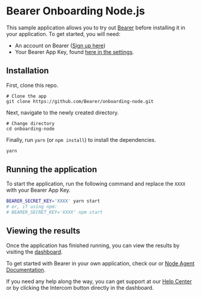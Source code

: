 # Bearer Onboarding Node.js

This sample application allows you to try out [Bearer](https://bearer.sh) before installing it in your application. To get started, you will need:

- An account on Bearer ([Sign up here](http://app.bearer.sh/signup))
- Your Bearer App Key, found [here in the settings](https://app.bearer.sh/settings/general).

## Installation

First, clone this repo.

```shell
# Clone the app
git clone https://github.com/Bearer/onboarding-node.git
```

Next, navigate to the newly created directory.

```shell
# Change directory
cd onboarding-node
```

Finally, run `yarn` (or `npm install`) to install the dependencies.

```bash
yarn
```

## Running the application

To start the application, run the following command and replace the `XXXX` with your Bearer App Key.

```bash
BEARER_SECRET_KEY='XXXX' yarn start
# or, if using npm:
# BEARER_SECRET_KEY='XXXX' npm start
```

## Viewing the results

Once the application has finished running, you can view the results by visiting the [dashboard](https://app.bearer.sh).

To get started with Bearer in your own application, check our or [Node Agent Documentation](https://node.docs.bearer.sh/).

If you need any help along the way, you can get support at our [Help Center](https://support.bearer.sh) or by clicking the Intercom button directly in the dashboard.
